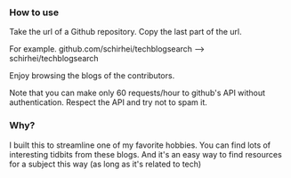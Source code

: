 ### How to use
Take the url of a Github repository. Copy the last part of the url.

For example.
github.com/schirhei/techblogsearch --> schirhei/techblogsearch

Enjoy browsing the blogs of the contributors.

Note that you can make only 60 requests/hour to github's API without authentication. Respect the API and try not to spam it.

### Why?

I built this to streamline one of my favorite hobbies. You can find lots of interesting tidbits from these blogs.
And it's an easy way to find resources for a subject this way (as long as it's related to tech)
